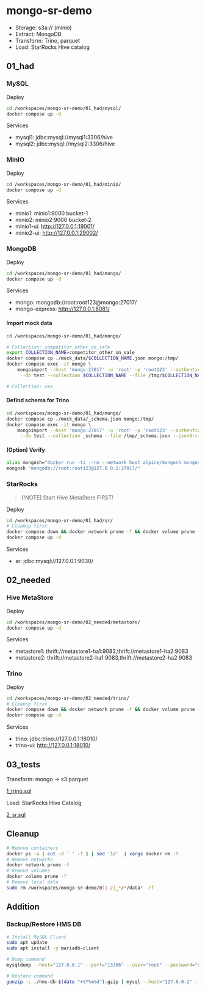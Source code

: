 # mongo-sr-demo

- Storage: s3a:// (minio)
- Extract: MongoDB
- Transform: Trino, parquet
- Load: StarRocks Hive catalog

## 01_had

### MySQL

Deploy

```sh
cd /workspaces/mongo-sr-demo/01_had/mysql/
docker compose up -d
```

Services

- mysql1: jdbc:mysql://mysql1:3306/hive
- mysql2: jdbc:mysql://mysql2:3306/hive

### MinIO

Deploy

```sh
cd /workspaces/mongo-sr-demo/01_had/minio/
docker compose up -d
```

Services

- minio1: minio1:9000 bucket-1
- minio2: minio2:9000 bucket-2
- minio1-ui: http://127.0.0.1:19001/
- minio2-ui: http://127.0.0.1:29002/

### MongoDB

Deploy

```sh
cd /workspaces/mongo-sr-demo/01_had/mongo/
docker compose up -d
```

Services

- mongo: mongodb://root:root123@mongo:27017/
- mongo-express: http://127.0.0.1:8081/

#### Import mock data

```sh
cd /workspaces/mongo-sr-demo/01_had/mongo/

# Collection: competitor_other_on_sale
export COLLECTION_NAME=competitor_other_on_sale
docker compose cp ./mock_data/$COLLECTION_NAME.json mongo:/tmp/
docker compose exec -it mongo \
    mongoimport --host 'mongo:27017' -u 'root' -p 'root123' --authenticationDatabase 'admin' \
     --db test --collection $COLLECTION_NAME --file /tmp/$COLLECTION_NAME.json --jsonArray --mode upsert

# Collection: xxx
```

#### Defind schema for Trino

```sh
cd /workspaces/mongo-sr-demo/01_had/mongo/
docker compose cp ./mock_data/_schema.json mongo:/tmp/
docker compose exec -it mongo \
    mongoimport --host 'mongo:27017' -u 'root' -p 'root123' --authenticationDatabase 'admin' \
     --db test --collection _schema --file /tmp/_schema.json --jsonArray --mode upsert
```


#### (Option) Verify

```sh
alias mongosh="docker run -ti --rm --network host alpine/mongosh mongosh"
mongosh "mongodb://root:root123@127.0.0.1:27017/"
```

### StarRocks

> [!NOTE] Start Hive MetaStore FIRST!

Deploy 

```sh
cd /workspaces/mongo-sr-demo/01_had/sr/
# Cleanup first
docker compose down && docker network prune -f && docker volume prune -f
docker compose up -d
```

Services

- sr: jdbc:mysql://127.0.0.1:9030/

## 02_needed

### Hive MetaStore

Deploy

```sh
cd /workspaces/mongo-sr-demo/02_needed/metastore/
docker compose up -d
```

Services

- metastore1: thrift://metastore1-ha1:9083,thrift://metastore1-ha2:9083
- metastore2: thrift://metastore2-ha1:9083,thrift://metastore2-ha2:9083

### Trino

Deploy

```sh
cd /workspaces/mongo-sr-demo/02_needed/trino/
# Cleanup first
docker compose down && docker network prune -f && docker volume prune -f
docker compose up -d
```

Services

- trino: jdbc:trino://127.0.0.1:18010/
- trino-ui: http://127.0.0.1:18010/

## 03_tests

Transform: mongo -> s3 parquet

[1_trino.sql](./03_tests/1_trino.sql)

Load: StarRocks Hive Catalog

[2_sr.sql](./03_tests/2_sr.sql)

## Cleanup

```sh
# Remove containers
docker ps -a | cut -d ' ' -f 1 | sed '1d'  | xargs docker rm -f
# Remove networks
docker network prune -f
# Remove volumes
docker volume prune -f
# Remove local data
sudo rm /workspaces/mongo-sr-demo/0[1-2]_*/*/data* -rf
```

## Addition

### Backup/Restore HMS DB

```sh
# Install MySQL Client
sudo apt update
sudo apt install -y mariadb-client

# Dump command
mysqldump --host="127.0.0.1" --port="13306" --user="root" --password="root123" --databases "hive" | gzip > ./hms-db-$(date "+%Y%m%d").gzip

# Restore command
gunzip -c ./hms-db-$(date "+%Y%m%d").gzip | mysql --host="127.0.0.1" --port="13306" --user="root" --password="root123"
```
